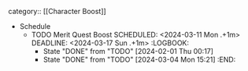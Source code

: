 category:: [[Character Boost]]

- Schedule
	- TODO Merit Quest Boost
	  SCHEDULED: <2024-03-11 Mon .+1m>
	  DEADLINE: <2024-03-17 Sun .+1m>
	  :LOGBOOK:
	  * State "DONE" from "TODO" [2024-02-01 Thu 00:17]
	  * State "DONE" from "TODO" [2024-03-04 Mon 15:21]
	  :END: